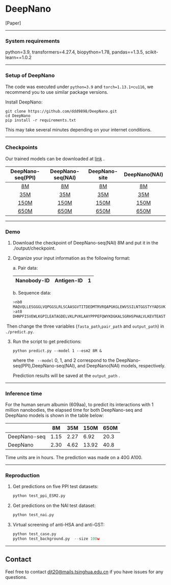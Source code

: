 # DeepNano

[Paper] 

***
### System requirements

python=3.9, transformers=4.27.4, biopython=1.78, pandas==1.3.5, scikit-learn==1.0.2

***
### Setup of DeepNano

The code was executed under `python=3.9` and  `torch=1.13.1+cu116`, we recommend you to use similar package versions.

Install DeepNano: 

```shell
git clone https://github.com/ddd9898/DeepNano.git
cd DeepNano
pip install -r requirements.txt
```

This may take several minutes depending on your internet conditions.


***

### Checkpoints

Our trained models can be downloaded at [link](https://mailstsinghuaeducn-my.sharepoint.com/:f:/g/personal/djt20_mails_tsinghua_edu_cn/EksN2AXNcUpFskpeq0AF-PIBpgrGfBuUsiU8GtPkDgRmtQ?e=1OUpw2) .

|                      DeepNano-seq(PPI)                       |                      DeepNano-seq(NAI)                       |                        DeepNano-site                         |                        DeepNano(NAI)                         |
| :----------------------------------------------------------: | :----------------------------------------------------------: | :----------------------------------------------------------: | :----------------------------------------------------------: |
| [8M](https://cloud.tsinghua.edu.cn/f/b33f0f9eb9c14ead966b/?dl=1) | [8M](https://cloud.tsinghua.edu.cn/f/909b5deff3ac475bb23b/?dl=1) | [8M](https://cloud.tsinghua.edu.cn/f/fd930c06f26b46789d38/?dl=1) | [8M](https://cloud.tsinghua.edu.cn/f/4495bb43362942e3b30f/?dl=1) |
| [35M](https://cloud.tsinghua.edu.cn/f/966039751fee49538252/?dl=1) | [35M](https://cloud.tsinghua.edu.cn/f/627604df02404533864b/?dl=1) | [35M](https://cloud.tsinghua.edu.cn/f/b7812ad6f9994f20a760/?dl=1) | [35M](https://cloud.tsinghua.edu.cn/f/e2fe8128d74149ae91a8/?dl=1) |
| [150M](https://cloud.tsinghua.edu.cn/f/ee62b5e41310414496d3/?dl=1) | [150M](https://cloud.tsinghua.edu.cn/f/9244db9d1c114f018f57/?dl=1) | [150M](https://cloud.tsinghua.edu.cn/f/5132868cda8546b6ac00/?dl=1) | [150M](https://cloud.tsinghua.edu.cn/f/0e06245f4737476cbc7d/?dl=1) |
| [650M](https://cloud.tsinghua.edu.cn/f/9e6362ff1b6242738607/?dl=1) | [650M](https://cloud.tsinghua.edu.cn/f/9bb8665f020b410ba1c2/?dl=1) | [650M](https://cloud.tsinghua.edu.cn/f/b09dd329a6d5403fbf9c/?dl=1) | [650M](https://cloud.tsinghua.edu.cn/f/8c1723de686343bd9777/?dl=1) |


***
### Demo

1. Download the checkpoint of DeepNano-seq(NAI) 8M and put it in the ./output/checkpoint.

2. Organize your input information as the following format:

   a. Pair data: 

   | Nanobody-ID | Antigen-ID |  1   |
   | ----------- | :--------: | :--: |

   b. Sequence data:

   ```python
   >nb0
   MAQVQLLESGGGLVQPGGSLRLSCAASGVTITDEDMTRVRQAPGKGLEWVSSILNTGGSTYYADSVKGRFTISRDNSKNTLYLQMNSLRAEDTAVYYCAAVHEKAADMNFWGQGTLVTVSS
   >at0
   DHNPFISVEWLKGPILEATAGDELVKLPVKLAAYPPPEFQWYKDGKALSGRHSPHALVLKEVTEASTGTYTLALWNSAAGLRRNISLELVVNVPPQIHEKEASSPSIYSRHSRQALTCTAYGVPLPLSIQWHWRPWTPCKMFAQRSLRRRQQQDLMPQCRDWRAVTTQDAVNPIESLDTWTEFVEGKNKTVSKLVIQNANVSAMYKCVVSNKVGQDERLIYFYVTTHHHHHH
   ```

​	Then change the three variables (`fasta_path`,`pair_path` and `output_path`)  in` ./predict.py`.

3. Run the script to get predictions:

   ```
   python predict.py --model 1 --esm2 8M &
   ```

   where the ` --model` 0, 1, and 2 correspond to the DeepNano-seq(PPI),DeepNano-seq(NAI), and DeepNano(NAI) models, respectively.
   
   Prediction results will be saved at the `output_path` .




***

### Inference time 

For the human serum albumin (609aa), to predict its interactions with 1 million nanobodies, the elapsed time for both DeepNano-seq and DeepNano models is shown in the table below:

|              | 8M   | 35M  | 150M  | 650M |
| ------------ | ---- | ---- | ----- | ---- |
| DeepNano-seq | 1.15 | 2.27 | 6.92  | 20.3 |
| DeepNano     | 2.30 | 4.62 | 13.92 | 40.8 |

Time units are in hours. The prediction was made on a 40G A100.


***
### Reproduction

1. Get predictions on five PPI test datasets:

   ```python
   python test_ppi_ESM2.py
   ```

2. Get predictions on the NAI test dataset:

   ```python
   python test_nai.py
   ```

3. Virtual screening of anti-HSA and anti-GST:

   ```python
   python test_case.py
   python test_background.py  --size 100w
   ```


***
## Contact


Feel free to contact djt20@mails.tsinghua.edu.cn if you have issues for any questions.